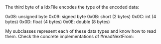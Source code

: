 The third byte of a IdxFile encodes the type of the encoded data:

0x08: unsigned byte
0x09: signed byte
0x0B: short (2 bytes)
0x0C: int (4 bytes)
0x0D: float (4 bytes)
0x0E: double (8 bytes)

My subclasses represent each of these data types and know how to read them. Check the concrete implementations of #readNextFrom: